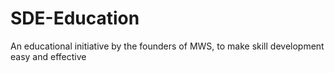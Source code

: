 # SDE-Education
An educational initiative by the founders of MWS, to make skill development easy and effective
